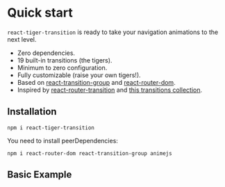 # Quick start

`react-tiger-transition` is ready to take your navigation animations to the next level.

- Zero dependencies.
- 19 built-in transitions (the tigers).
- Minimum to zero configuration.
- Fully customizable (raise your own tigers!).
- Based on [react-transition-group](https://github.com/reactjs/react-transition-group) and [react-router-dom](https://github.com/ReactTraining/react-router).
- Inspired by [react-router-transition](https://github.com/maisano/react-router-transition) and [this transitions collection](https://tympanus.net/codrops/2013/05/07/a-collection-of-page-transitions/).

## Installation

`npm i react-tiger-transition`

You need to install peerDependencies:

`npm i react-router-dom react-transition-group animejs`

## Basic Example
